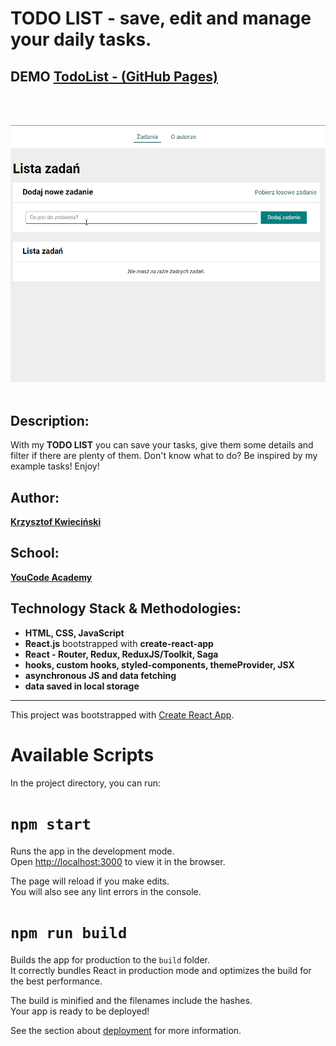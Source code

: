 # TODO LIST - save, edit and manage your daily tasks.

## DEMO **[TodoList - (GitHub Pages)](https://damdlani.github.io/react-redux-saga-todoList/)**
<br>
<br>

![todo-list-gif](./public/readmeGif.gif)
<br>
<br>
## Description:
With my **TODO LIST** you can save your tasks, give them some details and filter if there are plenty of them. Don't know what to do? Be inspired by my example tasks! Enjoy!

## Author:
**[Krzysztof Kwieciński](https://github.com/damdlani)** 

## School:
**[YouCode Academy](https://youcode.pl/)**

## Technology Stack & Methodologies:
- **HTML, CSS, JavaScript**
- **React.js** bootstrapped with **create-react-app**
- **React - Router, Redux, ReduxJS/Toolkit, Saga**
- **hooks, custom hooks, styled-components, themeProvider, JSX**
- **asynchronous JS and data fetching**
- **data saved in local storage**

---

This project was bootstrapped with [Create React App](https://github.com/facebook/create-react-app). 

# Available Scripts

In the project directory, you can run:

# `npm start`

Runs the app in the development mode.<br />
Open [http://localhost:3000](http://localhost:3000) to view it in the browser.

The page will reload if you make edits.<br />
You will also see any lint errors in the console.


# `npm run build`

Builds the app for production to the `build` folder.<br />
It correctly bundles React in production mode and optimizes the build for the best performance.

The build is minified and the filenames include the hashes.<br />
Your app is ready to be deployed!

See the section about [deployment](https://facebook.github.io/create-react-app/docs/deployment) for more information.


